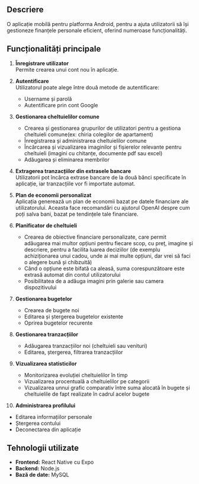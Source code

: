 ## Descriere

O aplicație mobilă pentru platforma Android, pentru a ajuta utilizatorii să își gestioneze finanțele personale eficient, oferind numeroase funcționalități.

## Funcționalități principale

1. **Înregistrare utilizator**  
   Permite crearea unui cont nou în aplicație.

2. **Autentificare**  
   Utilizatorul poate alege între două metode de autentificare:  
   - Username și parolă  
   - Autentificare prin cont Google

3. **Gestionarea cheltuielilor comune**  
   - Crearea și gestionarea grupurilor de utilizatori pentru a gestiona cheltuieli comune(ex: chiria colegilor de apartament) 
   - Înregistrarea și administrarea cheltuielilor comune 
   - Încărcarea și vizualizarea imaginilor și fișierelor relevante pentru cheltuieli (imagini cu chitanțe, documente pdf sau excel)
   - Adăugarea și eliminarea membrilor 

4. **Extragerea tranzacțiilor din extrasele bancare**  
   Utilizatorii pot încărca extrase bancare de la două bănci specificate în aplicație, iar tranzacțiile vor fi importate automat.

5. **Plan de economii personalizat**  
    Aplicația generează un plan de economii bazat pe datele financiare ale utilizatorului. Aceasta face recomandări cu ajutorul OpenAI despre cum poți salva bani, bazat pe tendințele tale financiare.

6. **Planificator de cheltuieli**  
   - Crearea de obiective financiare personalizate, care permit adăugarea mai multor opțiuni pentru fiecare scop, cu preț, imagine și descriere, pentru a facilita luarea deciziilor (de exemplu achiziționarea unui cadou, unde ai mai multe opțiuni, dar vrei să faci o alegere bună și chibzuită)
   - Când o opțiune este bifată ca aleasă, suma corespunzătoare este extrasă automat din contul utilizatorului
   - Posibilitatea de a adăuga imagini prin galerie sau camera dispozitivului
  
7. **Gestionarea bugetelor**  
   - Crearea de bugete noi  
   - Editarea și ștergerea bugetelor existente  
   - Oprirea bugetelor recurente

8. **Gestionarea tranzacțiilor**  
   - Adăugarea tranzacțiilor noi (cheltuieli sau venituri)  
   - Editarea, ștergerea, filtrarea tranzacțiilor

9. **Vizualizarea statisticilor**  
   - Monitorizarea evoluției cheltuielilor în timp  
   - Vizualizarea procentuală a cheltuielilor pe categorii
   - Vizualizarea unnui grafic comparativ între suma alocată în bugete și cheltuielile de fapt realizate în cadrul acelor bugete

10. **Administrarea profilului**  
   - Editarea informațiilor personale  
   - Ștergerea contului  
   - Deconectarea din aplicație

## Tehnologii utilizate

- **Frontend:** React Native cu Expo
- **Backend:** Node.js
- **Bază de date:** MySQL

